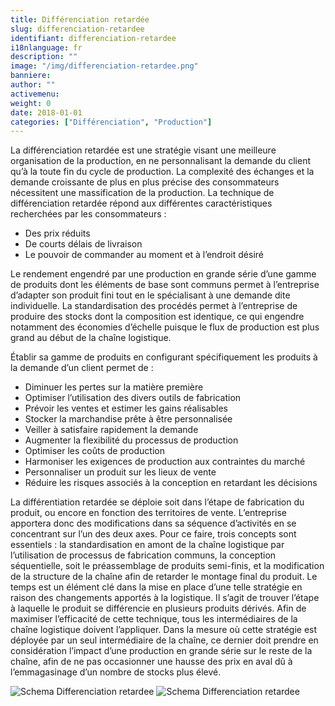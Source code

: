 ```yaml
---
title: Différenciation retardée
slug: differenciation-retardee
identifiant: differenciation-retardee
i18nlanguage: fr
description: ""
image: "/img/differenciation-retardee.png"
banniere: 
author: "" 
activemenu:
weight: 0
date: 2018-01-01
categories: ["Différenciation", "Production"]
---
```


La différenciation retardée est une stratégie visant une meilleure organisation de la production, en ne personnalisant la demande du client qu’à la toute fin du cycle de production. La complexité des échanges et la demande croissante de plus en plus précise des consommateurs nécessitent une massification de la production. La technique de différenciation retardée répond aux différentes caractéristiques recherchées par les consommateurs :

- Des prix réduits 
- De courts délais de livraison
- Le pouvoir de commander au moment et à l’endroit désiré 

Le rendement engendré par une production en grande série d’une gamme de produits dont les éléments de base sont communs permet à l’entreprise d’adapter son produit fini tout en le spécialisant à une demande dite individuelle. La standardisation des procédés permet à l’entreprise de produire des stocks dont la composition est identique, ce qui engendre notamment des économies d’échelle puisque le flux de production est plus grand au début de la chaîne logistique. 

Établir sa gamme de produits en configurant spécifiquement les produits à la demande d’un client permet de :

- Diminuer les pertes sur la matière première
- Optimiser l’utilisation des divers outils de fabrication
- Prévoir les ventes et estimer les gains réalisables
- Stocker la marchandise prête à être personnalisée
- Veiller à satisfaire rapidement la demande
- Augmenter la flexibilité du processus de production
- Optimiser les coûts de production
- Harmoniser les exigences de production aux contraintes du marché
- Personnaliser un produit sur les lieux de vente
- Réduire les risques associés à la conception en retardant les décisions

La différentiation retardée se déploie soit dans l’étape de fabrication du produit, ou encore en fonction des territoires de vente. L’entreprise apportera donc des modifications dans sa séquence d’activités en se concentrant sur l’un des deux axes. Pour ce faire, trois concepts sont essentiels : la standardisation en amont de la chaîne logistique par l’utilisation de processus de fabrication communs, la conception séquentielle, soit le préassemblage de produits semi-finis, et la modification de la structure de la chaîne afin de retarder le montage final du produit. Le temps est un élément clé dans la mise en place d’une telle stratégie en raison des changements apportés à la logistique. Il s’agit de trouver l’étape à laquelle le produit se différencie en plusieurs produits dérivés. Afin de maximiser l’efficacité de cette technique, tous les intermédiaires de la chaîne logistique doivent l’appliquer. Dans la mesure où cette stratégie est déployée par un seul intermédiaire de la chaîne, ce dernier doit prendre en considération l’impact d’une production en grande série sur le reste de la chaîne, afin de ne pas occasionner une hausse des prix en aval dû à l’emmagasinage d’un nombre de stocks plus élevé.

![Schema Differenciation retardee](/img/differenciation-retardee1.png "Schema Differenciation retardee")
![Schema Differenciation retardee](/img/differenciation-retardee2.png "Schema Differenciation retardee")
